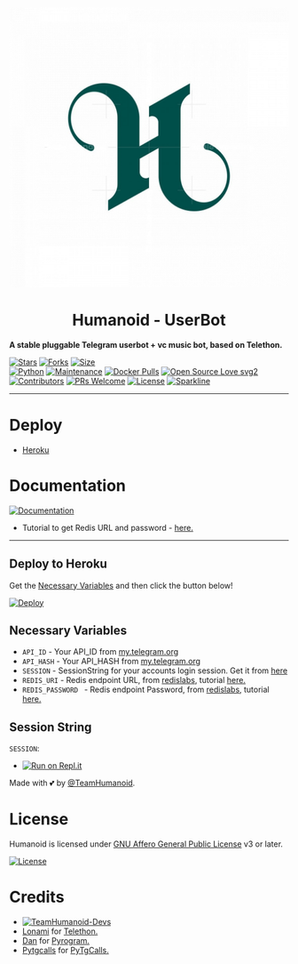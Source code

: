 <p align="center">
  <img src="./resources/extras/logo_readme.jpg" alt="TeamHumanoid Logo">
</p>
<h1 align="center">
  <b>Humanoid - UserBot</b>
</h1>

<b>A stable pluggable Telegram userbot + vc music bot, based on Telethon.</b>   

[![Stars](https://img.shields.io/github/stars/TeamHumanoid/Humanoid?style=flat-square&color=yellow)](https://github.com/TeamHumanoid/Humanoid/stargazers)
[![Forks](https://img.shields.io/github/forks/TeamHumanoid/Humanoid?style=flat-square&color=orange)](https://github.com/TeamHumanoid/Humanoid/fork)
[![Size](https://img.shields.io/github/repo-size/TeamHumanoid/Humanoid?style=flat-square&color=green)](https://github.com/TeamHumanoid/Humanoid/)   
[![Python](https://img.shields.io/badge/Python-v3.9-blue)](https://www.python.org/)
[![Maintenance](https://img.shields.io/badge/Maintained%3F-yes-green.svg)](https://github.com/TeamHumanoid/Humanoid/graphs/commit-activity)
[![Docker Pulls](https://img.shields.io/docker/pulls/programmingerror/Humanoid?style=flat-square)](https://img.shields.io/docker/pulls/programmingerror/Humanoid?style=flat-square)
[![Open Source Love svg2](https://badges.frapsoft.com/os/v2/open-source.svg?v=103)](https://github.com/TeamHumanoid/Humanoid)   
[![Contributors](https://img.shields.io/github/contributors/TeamHumanoid/Humanoid?style=flat-square&color=green)](https://github.com/TeamHumanoid/Humanoid/graphs/contributors)
[![PRs Welcome](https://img.shields.io/badge/PRs-welcome-brightgreen.svg?style=flat-square)](https://makeapullrequest.com)
[![License](https://img.shields.io/badge/License-AGPL-blue)](https://github.com/TeamHumanoid/Humanoid/blob/main/LICENSE)
[![Sparkline](https://stars.medv.io/TeamHumanoid/Humanoid.svg)](https://stars.medv.io/TeamHumanoid/Humanoid)

----

# Deploy
- [Heroku](#Deploy-to-Heroku)


# Documentation 
[![Documentation](https://img.shields.io/badge/Documentation-Humanoid-blue)](http://t.me/TeamHumanoid)


- Tutorial to get Redis URL and password - [here.](./resources/extras/redistut.md)
---

## Deploy to Heroku
Get the [Necessary Variables](#Necessary-Variables) and then click the button below!  

[![Deploy](https://www.herokucdn.com/deploy/button.svg)](https://dashboard.heroku.com/new?button-url=https%3A%2F%2Fgithub.com%2FTeamHumanoid%2FHumanoid&template=https%3A%2F%2Fgithub.com%2FTeamHumanoid%2FHumanoid)


## Necessary Variables
- `API_ID` - Your API_ID from [my.telegram.org](https://my.telegram.org/)
- `API_HASH` - Your API_HASH from [my.telegram.org](https://my.telegram.org/)
- `SESSION` - SessionString for your accounts login session. Get it from [here](#Session-String)
- `REDIS_URI` - Redis endpoint URL, from [redislabs](http://redislabs.com/), tutorial [here.](./resources/extras/redistut.md)
- `REDIS_PASSWORD ` - Redis endpoint Password, from [redislabs](http://redislabs.com/), tutorial [here.](./resources/extras/redistut.md)

## Session String
`SESSION`:
* [![Run on Repl.it](https://replit.com/badge/github/TeamHumanoid/Humanoid)](https://replit.com/@TeamHumanoid/HumanoidStringSession)

Made with 💕 by [@TeamHumanoid](https://t.me/TeamHumanoid). <br />

# License
Humanoid is licensed under [GNU Affero General Public License](https://www.gnu.org/licenses/agpl-3.0.en.html) v3 or later.

[![License](https://www.gnu.org/graphics/agplv3-155x51.png)](LICENSE)

# Credits
* [![TeamHumanoid-Devs](https://img.shields.io/static/v1?label=TeamHumanoid&message=devs&color=critical)](https://t.me/HumanoidDevs)
* [Lonami](https://github.com/LonamiWebs/) for [Telethon.](https://github.com/LonamiWebs/Telethon)
* [Dan](https://github.com/delivrance) for [Pyrogram.](https://github.com/pyrogram/pyrogram)
* [Pytgcalls](https://github.com/pytgcalls) for [PyTgCalls.](https://github.com/pytgcalls/pytgcalls)


